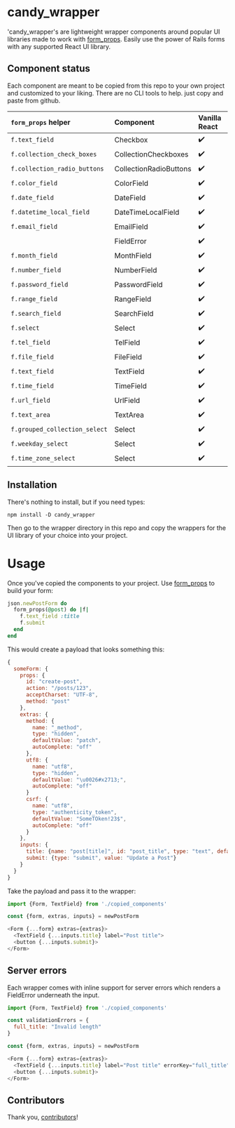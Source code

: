 # candy_wrapper

'candy_wrapper's are lightweight wrapper components around popular UI libraries made to work with [form_props]. Easily
use the power of Rails forms with any supported React UI library.

## Component status

Each component are meant to be copied from this repo to your own project and customized to your liking. There are no
CLI tools to help. just copy and paste from github.

| `form_props` helper           | Component              | Vanilla React      | React Aria           | ?                    |
| :---------------------------- | :--------------------- | :----------------- | :------------------- | :------------------- |
| `f.text_field`                | Checkbox               | :heavy_check_mark: | :white_large_square: | :white_large_square: |
| `f.collection_check_boxes`    | CollectionCheckboxes   | :heavy_check_mark: | :white_large_square: | :white_large_square: |
| `f.collection_radio_buttons`  | CollectionRadioButtons | :heavy_check_mark: | :white_large_square: | :white_large_square: |
| `f.color_field`               | ColorField             | :heavy_check_mark: | :white_large_square: | :white_large_square: |
| `f.date_field`                | DateField              | :heavy_check_mark: | :white_large_square: | :white_large_square: |
| `f.datetime_local_field`      | DateTimeLocalField     | :heavy_check_mark: | :white_large_square: | :white_large_square: |
| `f.email_field`               | EmailField             | :heavy_check_mark: | :white_large_square: | :white_large_square: |
|                               | FieldError             | :heavy_check_mark: | :white_large_square: | :white_large_square: |
| `f.month_field`               | MonthField             | :heavy_check_mark: | :white_large_square: | :white_large_square: |
| `f.number_field`              | NumberField            | :heavy_check_mark: | :white_large_square: | :white_large_square: |
| `f.password_field`            | PasswordField          | :heavy_check_mark: | :white_large_square: | :white_large_square: |
| `f.range_field`               | RangeField             | :heavy_check_mark: | :white_large_square: | :white_large_square: |
| `f.search_field`              | SearchField            | :heavy_check_mark: | :white_large_square: | :white_large_square: |
| `f.select`                    | Select                 | :heavy_check_mark: | :white_large_square: | :white_large_square: |
| `f.tel_field`                 | TelField               | :heavy_check_mark: | :white_large_square: | :white_large_square: |
| `f.file_field`                | FileField              | :heavy_check_mark: | :white_large_square: | :white_large_square: |
| `f.text_field`                | TextField              | :heavy_check_mark: | :white_large_square: | :white_large_square: |
| `f.time_field`                | TimeField              | :heavy_check_mark: | :white_large_square: | :white_large_square: |
| `f.url_field`                 | UrlField               | :heavy_check_mark: | :white_large_square: | :white_large_square: |
| `f.text_area`                 | TextArea               | :heavy_check_mark: | :white_large_square: | :white_large_square: |
| `f.grouped_collection_select` | Select                 | :heavy_check_mark: | :white_large_square: | :white_large_square: |
| `f.weekday_select`            | Select                 | :heavy_check_mark: | :white_large_square: | :white_large_square: |
| `f.time_zone_select`          | Select                 | :heavy_check_mark: | :white_large_square: | :white_large_square: |

## Installation

There's nothing to install, but if you need types:

```
npm install -D candy_wrapper
```

Then go to the wrapper directory in this repo and copy the wrappers for the UI library of your choice into your project.

# Usage

Once you've copied the components to your project. Use [form_props] to build your form:

```ruby
json.newPostForm do
  form_props(@post) do |f|
    f.text_field :title
    f.submit
  end
end
```

This would create a payload that looks something this:

```js
{
  someForm: {
    props: {
      id: "create-post",
      action: "/posts/123",
      acceptCharset: "UTF-8",
      method: "post"
    },
    extras: {
      method: {
        name: "_method",
        type: "hidden",
        defaultValue: "patch",
        autoComplete: "off"
      },
      utf8: {
        name: "utf8",
        type: "hidden",
        defaultValue: "\u0026#x2713;",
        autoComplete: "off"
      }
      csrf: {
        name: "utf8",
        type: "authenticity_token",
        defaultValue: "SomeTOken!23$",
        autoComplete: "off"
      }
    },
    inputs: {
      title: {name: "post[title]", id: "post_title", type: "text", defaultValue: "hello"},
      submit: {type: "submit", value: "Update a Post"}
    }
  }
}
```

Take the payload and pass it to the wrapper:

```js
import {Form, TextField} from './copied_components'

const {form, extras, inputs} = newPostForm

<Form {...form} extras={extras}>
  <TextField {...inputs.title} label="Post title">
  <button {...inputs.submit}>
</Form>
```

## Server errors

Each wrapper comes with inline support for server errors which renders a FieldError
underneath the input.

```js
import {Form, TextField} from './copied_components'

const validationErrors = {
  full_title: "Invalid length"
}

const {form, extras, inputs} = newPostForm

<Form {...form} extras={extras}>
  <TextField {...inputs.title} label="Post title" errorKey="full_title">
  <button {...inputs.submit}>
</Form>
```

## Contributors

Thank you, [contributors]!

[contributors]: https://github.com/thoughtbot/candy_wrapper/graphs/contributors
[form_props]: https://github.com/thoughtbot/form_props
